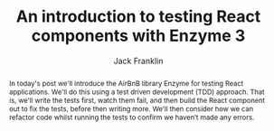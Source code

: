 ---
sections: [reactjs]
link: https://javascriptplayground.com/blog/2017/12/introduction-to-react-tests-enzyme/
title: "An introduction to testing React components with Enzyme 3"
author: "Jack Franklin"
publishedAt: 2017-12-12T00:00:00.000Z
type: [article]
topics: [react_tests]
suggestedBy: [andreamangano]
createdAt: 2018-03-20T22:02:58.080Z
reference: aHR0cHM6Ly9qYXZhc2NyaXB0cGxheWdyb3VuZC5jb20vYmxvZy8yMDE3LzEyL2ludHJvZHVjdGlvbi10by1yZWFjdC10ZXN0cy1lbnp5bWUv
slug: an-introduction-to-testing-react-components-with-enzyme-3-by-jack-franklin
abstract: "In today's post we'll introduce the AirBnB library Enzyme for testing React applications. We'll do this using a test driven development (TDD) approach. That is, we'll write the tests first, watch them fail, and then build the React component out to fix the tests, before then writing more. We'll then consider how we can refactor code whilst running the tests to confirm we haven’t made any errors."
---